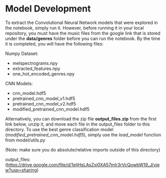 # Model Development

To extract the Convolutional Neural Network models that were explored in the notebook, simply run it. However, before running it in your local repository, you must have the music files from the google link that is stored under the **data/genres** folder before you can run the notebook. By the time it is completed, you will have the following files:

Numpy Dataset:
 * melspectrograms.npy
 * extracted_features.npy
 * one_hot_encoded_genres.npy

CNN Models:
 * cnn_model.hdf5
 * pretrained_cnn_model_v1.hdf5
 * pretrained_cnn_model_v2.hdf5
 * modified_pretrained_cnn_model.hdf5

Alternatively, you can download the zip file **output_files.zip** from the first link below, unzip it, and move each file in the output_files folder to this directory. To use the best genre classification model (*modified_pretrained_cnn_model.hdf5*), simply use the *load_model* function from model/utils.py 

(Note: make sure you do absolute/relative imports outside of this directory)

output_files: (https://drive.google.com/file/d/1eljHsLAsZsj0XA57mIr3rVcQowbW19_J/view?usp=sharing)
